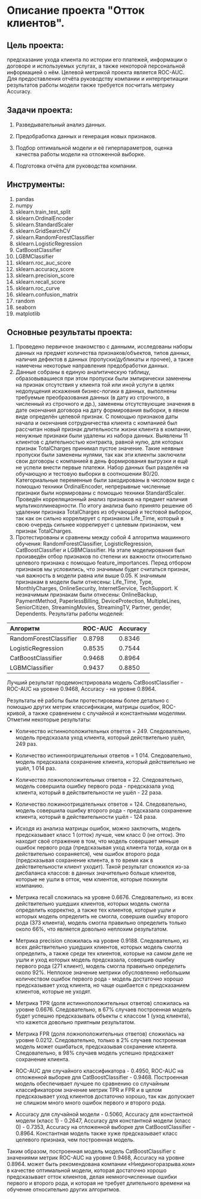 # Описание проекта "Отток клиентов".

## Цель проекта: 
 предсказание ухода клиента по истории его платежей, информации о договоре и используемых услугах, а также некоторой персональной информацией о нём. Целевой метрикой проекта является ROC-AUC. Для предоставления отчёта руководству компании и интерпретиации результатов работы модели также требуется посчитать метрику Accuracy. 

## Задачи проекта:

1. Разведывательный анализ данных.

2. Предобработка данных и генерация новых признаков.

3. Подбор оптимальной модели и её гиперпараметров, оценка качества работы модели на отложенной выборке.

4. Подготовка отчёта для руководства компании.

## Инструменты:

1. pandas
2. numpy
3. sklearn.train_test_split
4. sklearn.OrdinalEncoder
5. sklearn.StandardScaler
6. sklearn.GridSearchCV
7. sklearn.RandomForestClassifier
8. sklearn.LogisticRegression
9. CatBoostClassifier
10. LGBMClassifier
11. sklearn.roc_auc_score
12. sklearn.accuracy_score
13. sklearn.precision_score
14. sklearn.recall_score
15. sklearn.roc_curve
16. sklearn.confusion_matrix
19. random
20. seaborn
21. matplotlib

## Основные результаты проекта:

1. Проведено первичное знакомство с данными, исследованы наборы данных на предмет количества признаков/объектов, типов данных, наличия дефектов в данных (пропуски/дубликаты и прочее), а также намечены некоторые направления предобработки данных.
2. Данные собраны в единую аналитическую таблицу, образовывашиеся при этом пропуски были эмпирически заменены на признак отсутствия у клиента той или иной услуги в целях недопущения искажения бизнес-логики в данных, выполнены требуемые преобразования данных (в дату из строчного, в численный из строчного и др.), заменены отсутствующие значения в дате окончания договора на дату формирования выборки, в явном виде определён целевой признак. С помощью признаков даты начала и окончания сотрудничества клиента с компанией был рассчитан новый признак длительности жизни клиента в компании, ненужные признаки были удалены из набора данных. Выявлены 11 клиентов с длительностью контракта, равной нулю, для которых признак TotalCharges принимал пустое значение. Такие неявные пропуски были заменены нулями, так как эти клиенты заключили свои договоры с компанией в день формирования выгрузки и ещё не успели внести первые платежи. Набор данных был разделён на обучающую и тестовую выборки в соотношении 80/20. Категориальные переменные были закодированы в числовом виде с помощью техники OrdinalEncoder, непрерывные численные признаки были нормированы с помощью техники StandardScaler. Проведён корреляционный анализ признаков на предмет наличия мультиколлинеарности. По итогу анализа было принято решение об удалении признака TotalCharges из обучающей и тестовой выборок, так как он сильно коррелирует с признаком Life_Time, который в свою очередь сильнее коррелирует с целевым признаком, чем признак TotalCharges. 
3. Протестированы и сравнены между собой 4 алгоритма машинного обучения: RandomForestClassifier, LogisticRegression, CatBoostClassifier и LGBMClassifier. На этапе моделирования был произведён отбор признаков по степени их важности относительно целевого признака с помощью feature_importances. Перед отбором признаков мы условились, что значимым будет считаться признак, чья важность в модели равна или выше 0.05. К значимым признакам в модели были отнесены: Life_Time, Type, MonthlyCharges, OnlineSecurity, InternetService, TechSupport. К незначимым признакам были отнесены: OnlineBackup, PaymentMethod, PaperlessBilling, DeviceProtection, MultipleLines, SeniorCitizen, StreamingMovies, StreamingTV, Partner, gender, Dependents. Результаты работы моделей:

|Алгоритм               |ROC-AUC|Accuracy |
|:----------------------|:------|:--------|
|RandomForestClassifier |0.8798 |0.8346   |
|LogisticRegression     |0.8535 |0.7544   |
|CatBoostClassifier     |0.9468 |0.8964   |
|LGBMClassifier         |0.9437 |0.8850   |

Лучший результат продемонстрировала модель CatBoostClassifier - ROC-AUC на уровне 0.9468, Accuracy - на уровне 0.8964. 

Результаты её работы были протестированы более детально с помощью других метрик классификации, матрицы ошибок, ROC-кривой, а также сравнением с случайной и константными моделями. Отметим некоторые результаты:


- Количество истинноположительных ответов = 249. Следовательно, модель предсказала уход клиента, который действительно ушёл, 249 раз.


- Количество истинноотрицательных ответов = 1 014. Следовательно, модель предсказала сохранение клиента, который действительно не ушёл, 1 014 раз.


- Количество ложноположительных ответов = 22. Следовательно, модель совершила ошибку первого рода - предсказала уход клиента, который в действительности не ушёл - 22 раза.


- Количество ложиноотрицательных ответов = 124. Следовательно, модель совершила ошибку второго рода - предсказала сохранение клиента, который в действительности ушёл - 124 раза.


- Исходя из анализа матрицы ошибок, можно заключить, модель предсказывает класс 1 (отток) лучше, чем класс 0 (не отток). Это находит своё отражение в том, что модель совершает меньше ошибок первого рода (предсказывая уход клиента тогда, когда он в действительно сохраняется), чем ошибок второго рода (предсказывая сохранение клиента, в то время как в действительности клиент уходит). Такой результат сложился из-за дисбаланса классов: в данных значительно больше клиентов, которые не ушли в отток, чем клиентов, которые покинули компанию.


- Метрика recall сложилась на уровне 0.6676. Следовательно, из всех действительно ушедших клиентов, которых модель смогла определить корректно, а также тех клиентов, которые ушли и которых модель определить не смогла, совершив ошибку второго рода (373 клиента), модель смогла правильно определить только около 66%, что является довольно неплохим результатом.


- Метрика precision сложилась на уровне 0.9188. Следовательно, из всех действительно ушедших клиентов, которых модель смогла определить, а также среди тех клиентов, которые на самом деле не ушли и уход которых модель предсказала, совершив ошибку первого рода (271 клиент), модель смогла правильно определить около 92%. Неплохое значение метрики обусловленно небольшим количеством ошибок первого рода - модель достаточно хорошо предсказывает уход клиента, но чаще ошибается с предсказанием клиентов, которые не уходят.


- Метрика TPR (доля истинноположительных ответов) сложилась на уровне 0.6676. Следовательно, в 67% случаев построенная модель будет успешно предсказывать объекты с классом 1 (уход клиента), что кажется довольно приятным результатом.


- Метрика FPR (доля ложноположительных ответов) сложилась на уровне 0.0212. Следовательно, только в 2% случаев построенная модель может ошибаться, предсказывая сохранение клиента. Следовательно, в 98% случаев модель успешно предскажет сохранение клиента.


- ROC-AUC для случайного классификатора - 0.4950, ROC-AUC на отложенной выборке для CatBoostClassifier - 0.9468. Построенная модель обеспечивает лучшее по сравнению со случайным классификатором значение метрик TPR и FPR и в целом предсказывает уход клиентов достаточно хорошо, так как допускает не слишком много много ошибок первого и второго рода.


- Accuracy для случайной модели - 0.5060, Accuracy для константной модели (класс 1) - 0.2647, Accuracy для константной модели (класс 0) - 0.7353, Accuracy на отложенной выборке для CatBoostClassifier - 0.8964. Константная модель также хуже предсказывает класс целевого признака, чем построенная модель.


Таким образом, построенная модель модель CatBoostClassifier с значениями метрик ROC-AUC на уровне 0.9468, Accuracy на уровне 0.8964. может быть рекомендована компании «Ниединогоразрыва.ком» в качестве оптимальной модели, которая достаточно хорошо предсказывает отток клиентов, делая немногочисленные ошибки первого и второго рода, и которая не требует длительного времени на обучение относительно других алгоритмов.
